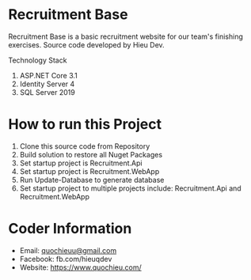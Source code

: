 # Recruitment Base
Recruitment Base is a basic recruitment website for our team's finishing exercises. Source code developed by Hieu Dev.

Technology Stack
1. ASP.NET Core 3.1
2. Identity Server 4
3. SQL Server 2019

# How to run this Project
1. Clone this source code from Repository
2. Build solution to restore all Nuget Packages
3. Set startup project is Recruitment.Api
4. Set startup project is Recruitment.WebApp
5. Run Update-Database to generate database
6. Set startup project to multiple projects include: Recruitment.Api and Recruitment.WebApp

# Coder Information
* Email: quochieuu@gmail.com
* Facebook: fb.com/hieuqdev
* Website: https://www.quochieu.com/